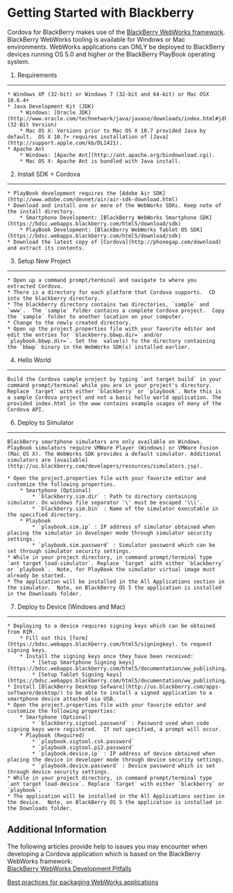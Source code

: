 Getting Started with Blackberry
============================

Cordova for BlackBerry makes use of the [BlackBerry WebWorks framework](https://bdsc.webapps.blackberry.com/html5). BlackBerry WebWorks tooling is available for Windows or Mac environments. WebWorks applications can ONLY be deployed to BlackBerry devices running OS 5.0 and higher or the BlackBerry PlayBook operating system.

1. Requirements
---------------

    * Windows XP (32-bit) or Windows 7 (32-bit and 64-bit) or Mac OSX 10.6.4+
    * Java Development Kit (JDK)
        * Windows: [Oracle JDK](http://www.oracle.com/technetwork/java/javase/downloads/index.html#jdk) (32-Bit Version)
        * Mac OS X: Versions prior to Mac OS X 10.7 provided Java by default.  OS X 10.7+ requires installation of [Java](http://support.apple.com/kb/DL1421).
    * Apache Ant
        * Windows: [Apache Ant](http://ant.apache.org/bindownload.cgi).
        * Mac OS X: Apache Ant is bundled with Java install.

2. Install SDK + Cordova
-------------------------
    
    * PlayBook development requires the [Adobe Air SDK](http://www.adobe.com/devnet/air/air-sdk-download.html)
    * Download and install one or more of the WebWorks SDKs. Keep note of the install directory.
        * Smartphone Development: [BlackBerry WebWorks Smartphone SDK](https://bdsc.webapps.blackberry.com/html5/download/sdk)
        * PlayBook Development: [BlackBerry WebWorks Tablet OS SDK](https://bdsc.webapps.blackberry.com/html5/download/sdk)
    * Download the latest copy of [Cordova](http://phonegap.com/download) and extract its contents.

3. Setup New Project
--------------------

    * Open up a command prompt/terminal and navigate to where you extracted Cordova.
    * There is a directory for each platform that Cordova supports.  CD into the blackberry directory.
    * The blackberry directory contains two directories, `sample` and `www`.  The `sample` folder contains a complete Cordova project.  Copy the `sample` folder to another location on your computer.
    * Change to the newly created directory.
    * Open up the project.properties file with your favorite editor and edit the entries for `blackberry.bbwp.dir=` and/or `playbook.bbwp.dir=`. Set the  value(s) to the directory containing the `bbwp` binary in the WebWorks SDK(s) installed earlier.

4. Hello World
--------------

    Build the Cordova sample project by typing `ant target build` in your command prompt/terminal while you are in your project's directory. Replace `target` with either `blackberry` or `playbook`. Note this is a sample Cordova project and not a basic hello world application. The provided index.html in the www contains example usages of many of the Cordova API.

6. Deploy to Simulator
--------------------------------------

    BlackBerry smartphone simulators are only available on Windows. PlayBook simulators require VMWare Player (Windows) or VMWare Fusion (Mac OS X). The WebWorks SDK provides a default simulator. Additional simulators are [available](http://us.blackberry.com/developers/resources/simulators.jsp).
    
    * Open the project.properties file with your favorite editor and customize the following properties.
        * Smartphone (Optional)
            * `blackberry.sim.dir` : Path to directory containing simulator. On windows file separator '\' must be escaped '\\\'.
            * `blackberry.sim.bin` : Name of the simulator executable in the specified directory.
        * Playbook
            * `playbook.sim.ip` : IP address of simulator obtained when placing the simulator in developer mode through simulator security settings.
            * `playbook.sim.password` : Simulator password which can be set through simulator security settings.
    * While in your project directory, in command prompt/terminal type `ant target load-simulator`. Replace `target` with either `blackberry` or `playbook`.  Note, for PlayBook the simulator virtual image must already be started.
    * The application will be installed in the All Applications section in the simulator.  Note, on BlackBerry OS 5 the application is installed in the Downloads folder.

7. Deploy to Device (Windows and Mac)
--------------------------------------

    * Deploying to a device requires signing keys which can be obtained from RIM.
        * Fill out this [form](https://bdsc.webapps.blackberry.com/html5/signingkey). to request signing keys.
        * Install the signing keys once they have been received:
            * [Setup Smartphone Signing keys](https://bdsc.webapps.blackberry.com/html5/documentation/ww_publishing/signing_setup_smartphone_apps_1920010_11.html)
            * [Setup Tablet Signing keys](https://bdsc.webapps.blackberry.com/html5/documentation/ww_publishing/signing_setup_tablet_apps_1920009_11.html)
    * Install [BlackBerry Desktop Sofware](http://us.blackberry.com/apps-software/desktop/) to be able to install a signed application to a smartphone device attached via USB.
    * Open the project.properties file with your favorite editor and customize the following properties:
        * Smartphone (Optional)
            * `blackberry.sigtool.password` : Password used when code signing keys were registered.  If not specified, a prompt will occur.
        * Playbook (Required)
            * `playbook.sigtool.csk.password`
            * `playbook.sigtool.p12.password`
            * `playbook.device.ip` : IP address of device obtained when placing the device in developer mode through device security settings.
            * `playbook.device.password` : Device password which is set through device security settings.
    * While in your project directory, in command prompt/terminal type `ant target load-device`. Replace `target` with either `blackberry` or `playbook`.
    * The application will be installed in the All Applications section in the device.  Note, on BlackBerry OS 5 the application is installed in the Downloads folder.

Additional Information
----------------------

The following articles provide help to issues you may encounter when developing a Cordova application which is based on the BlackBerry WebWorks framework:   
[BlackBerry WebWorks Development Pitfalls](http://supportforums.blackberry.com/t5/Web-and-WebWorks-Development/Common-BlackBerry-WebWorks-development-pitfalls-that-can-be/ta-p/624712)

[Best practices for packaging WebWorks applications](https://bdsc.webapps.blackberry.com/html5/documentation/ww_developing/bestpractice_compiling_ww_apps_1873324_11.html)


